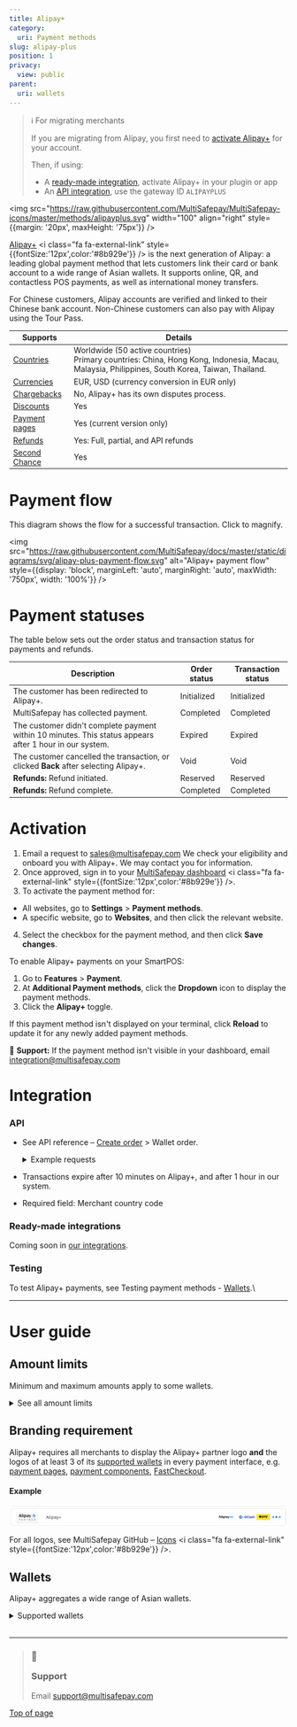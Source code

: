 ```yaml
---
title: Alipay+
category:
  uri: Payment methods
slug: alipay-plus
position: 1
privacy:
  view: public
parent:
  uri: wallets
---
```

> ℹ️ For migrating merchants
>
> If you are migrating from Alipay, you first need to [activate Alipay+](/docs/alipay-plus#activation) for your account.
>
> Then, if using:
>
> * A [ready-made integration](/docs/our-integrations/), activate Alipay+ in your plugin or app
> * An [API integration](/docs/api-integration), use the gateway ID `ALIPAYPLUS`

<img src="https://raw.githubusercontent.com/MultiSafepay/MultiSafepay-icons/master/methods/alipayplus.svg" width="100" align="right" style={{margin: '20px', maxHeight: '75px'}} />

<a href="https://www.alipayplus.com/" target="_blank">Alipay+</a> <i class="fa fa-external-link" style={{fontSize:'12px',color:'#8b929e'}} /> is the next generation of Alipay: a leading global payment method that lets customers link their card or bank account to a wide range of Asian wallets. It supports online, QR, and contactless <Glossary>POS</Glossary> payments, as well as international money transfers.

For Chinese customers, Alipay accounts are verified and linked to their Chinese bank account. Non-Chinese customers can also pay with Alipay using the Tour Pass.

| Supports                                                      | Details                                                                                                                                             |
| ------------------------------------------------------------- | --------------------------------------------------------------------------------------------------------------------------------------------------- |
| [Countries](/docs/payment-methods#payment-methods-by-country) | Worldwide (50 active countries) <br /> Primary countries: China, Hong Kong, Indonesia, Macau, Malaysia, Philippines, South Korea, Taiwan, Thailand. |
| [Currencies](/docs/currencies/)                               | EUR, USD (currency conversion in EUR only)                                                                                                          |
| [Chargebacks](/docs/chargebacks/)                             | No, Alipay+ has its own disputes process.                                                                                                           |
| [Discounts](/docs/discounts/)                                 | Yes                                                                                                                                                 |
| [Payment pages](/docs/payment-pages/)                         | Yes (current version only)                                                                                                                          |
| [Refunds](/docs/refund-payments/)                             | Yes: Full, partial, and API refunds                                                                                                                 |
| [Second Chance](/docs/second-chance/)                         | Yes                                                                                                                                                 |

# Payment flow

This diagram shows the flow for a successful transaction. Click to magnify.

<img src="https://raw.githubusercontent.com/MultiSafepay/docs/master/static/diagrams/svg/alipay-plus-payment-flow.svg" alt="Alipay+ payment flow" style={{display: 'block', marginLeft: 'auto', marginRight: 'auto', maxWidth: '750px', width: '100%'}} />

# Payment statuses

The table below sets out the <Glossary>order status</Glossary> and <Glossary>transaction status</Glossary> for payments and refunds.

| Description                                                                                             | Order status | Transaction status |
| ------------------------------------------------------------------------------------------------------- | ------------ | ------------------ |
| The customer has been redirected to Alipay+.                                                            | Initialized  | Initialized        |
| MultiSafepay has collected payment.                                                                     | Completed    | Completed          |
| The customer didn't complete payment within 10 minutes. This status appears after 1 hour in our system. | Expired      | Expired            |
| The customer cancelled the transaction, or clicked **Back** after selecting Alipay+.                    | Void         | Void               |
| **Refunds:** Refund initiated.                                                                          | Reserved     | Reserved           |
| **Refunds:** Refund complete.                                                                           | Completed    | Completed          |

# Activation

1. Email a request to [sales@multisafepay.com](mailto:sales@multisafepay.com)
   We check your eligibility and onboard you with Alipay+. We may contact you for information.
2. Once approved, sign in to your <a href="https://merchant.multisafepay.com" target="_blank">MultiSafepay dashboard</a> <i class="fa fa-external-link" style={{fontSize:'12px',color:'#8b929e'}} />.
3. To activate the payment method for:

* All websites, go to **Settings** > **Payment methods**.
* A specific website, go to **Websites**, and then click the relevant website.

4. Select the checkbox for the payment method, and then click **Save changes**.

To enable Alipay+ payments on your SmartPOS:

1. Go to **Features** > **Payment**.
2. At **Additional Payment methods**, click the **Dropdown** icon to display the payment methods.
3. Click the **Alipay+** toggle.

If this payment method isn't displayed on your terminal, click **Reload** to update it for any newly added payment methods.

💬  **Support:** If the payment method isn't visible in your dashboard, email [integration@multisafepay.com](mailto:integration@multisafepay.com)

# Integration

### API

* See API reference – [Create order](/reference/createorder/) > Wallet order.

  <details id="example-requests">
    <summary>Example requests</summary>

    <br />

    For example requests, on the [Create order](/reference/createorder/) page, in the black sandbox, see **Examples** > **Alipay(+) direct/redirect**.\
    Set `gateway` to `ALIPAYPLUS`, and `type` to `direct` or `redirect`.

    <div style={{textAlign: 'center'}}>
      <img src="https://raw.githubusercontent.com/MultiSafepay/docs/refs/heads/master/static/gifs/sandbox-test.gif" alt="MultiSafepay Sandbox Test Process GIF" style={{width: '40%', height: 'auto'}} />
    </div>
  </details>

* Transactions expire after 10 minutes on Alipay+, and after 1 hour in our system.

* Required field: Merchant country code

### Ready-made integrations

Coming soon in [our integrations](/docs/our-integrations/).

### Testing

To test Alipay+ payments, see Testing payment methods - [Wallets](/docs/testing#wallets).\ <br />

***

# User guide

## Amount limits

Minimum and maximum amounts apply to some wallets.

<details id="amount-limits">
  <summary>See all amount limits</summary>

  <br />

  | Wallet    | Currency                | Minimum | Maximum       |
  | --------- | ----------------------- | ------- | ------------- |
  | AlipayHK  | Hong Kong dollar (HKD)  | 0.10    | HKD 9,999,999 |
  | Dana      | Indonesian rupiah (IDR) | 300     | 20,000,000    |
  | GCash     | Philippine peso (PHP)   | 1       | PHP 100,000   |
  | KakaoPay  | South Korean won (KRW)  | 50      | 2,000,000     |
  | TnGD      | Malaysian ringgit (MYR) | 0.10    | 9,999,999     |
  | TrueMoney | Thai baht (THB)         | 1       | -             |
</details>

## Branding requirement

Alipay+ requires all merchants to display the Alipay+ partner logo **and** the logos of at least 3 of its [supported wallets](#wallets) in every payment interface, e.g. [payment pages](/docs/payment-pages/), [payment components](/docs/payment-components/), [FastCheckout](/docs/fastcheckout/).

#### Example

<img src="https://raw.githubusercontent.com/MultiSafepay/docs/master/static/img/Alipay+Logos.png" align="center" />

For all logos, see MultiSafepay GitHub – <a href="https://github.com/MultiSafepay/MultiSafepay-icons" target="_blank">Icons</a> <i class="fa fa-external-link" style={{fontSize:'12px',color:'#8b929e'}} />.

## Wallets

Alipay+ aggregates a wide range of Asian wallets.

<details id="supported-wallets">
  <summary>Supported wallets</summary>

  <br />

  * Alipay China and AlipayHK
  * Boost
  * BPI
  * Dana
  * Ezlink
  * KakaoPay
  * RLP
  * Touch 'n Go
  * Truemoney GCash
</details>

<br />

***

<blockquote class="callout callout_info">
  <h3 class="callout-heading false">
    <span class="callout-icon">💬</span>
    <p>Support</p>
  </h3>

  <p>Email <a href="mailto:support@multisafepay.com">support@multisafepay.com</a></p>
</blockquote>

[Top of page](#)
